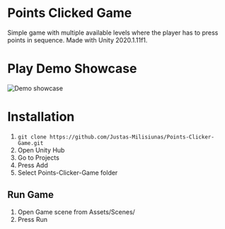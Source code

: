 # Points Clicked Game

Simple game with multiple available levels where the player has to press points in sequence. Made with Unity 2020.1.11f1.


# Play Demo Showcase

![Demo showcase](https://i.imgur.com/HxTOJ1J.gif)

# Installation
 1. `git clone https://github.com/Justas-Milisiunas/Points-Clicker-Game.git`
 2. Open Unity Hub
 3. Go to Projects
 4. Press Add
 5. Select Points-Clicker-Game folder
 
## Run Game
 1. Open Game scene from Assets/Scenes/
 2. Press Run
